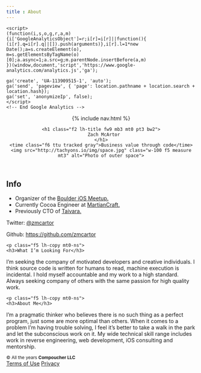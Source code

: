 ```yaml
---
title : About
---
```


<html lang="en">
<head>
<title>{{ page.title }}</title>
<meta name="description" content="Compoucher, Zach McArtor digital products">
  <meta charset="utf-8">
<meta http-equiv="X-UA-Compatible" content="IE=Edge">
<meta name="author" content="@zmcartor">
<meta name="viewport" content="width=device-width, initial-scale=1">
<link rel="stylesheet" href="https://unpkg.com/tachyons/css/tachyons.min.css">

<!-- Google Analytics -->
    <script>
    (function(i,s,o,g,r,a,m){i['GoogleAnalyticsObject']=r;i[r]=i[r]||function(){
    (i[r].q=i[r].q||[]).push(arguments)},i[r].l=1*new Date();a=s.createElement(o),
    m=s.getElementsByTagName(o)[0];a.async=1;a.src=g;m.parentNode.insertBefore(a,m)
    })(window,document,'script','https://www.google-analytics.com/analytics.js','ga');

    ga('create', 'UA-113909515-1', 'auto');
	ga('send', 'pageview', { 'page': location.pathname + location.search + location.hash});
	ga('set', 'anonymizeIp', false);
    </script>
    <!-- End Google Analytics -->
</head>

<body class="w-100 sans-serif bg-white">
  
  <header class="cf ph3 ph5-ns pv5 fn fl-ns w-50-ns pr4-ns">
 
{% include nav.html %}

    <h1 class="f2 lh-title fw9 mb3 mt0 pt3 bw2">
      Zach McArtor
    </h1>
    <time class="f6 ttu tracked gray">Business value through code</time>
    <img src="http://tachyons.io/img/space.jpg" class="w-100 f5 measure mt3" alt="Photo of outer space">
  </header>

  <article class="fn fl-ns w-50-ns cf ph3 ph4-ns pv5-ns pv3 measure">
  <h2 class="mt0"> Info </h2>
    <p class="f5 lh-copy mt0-ns">
<ul class = "list pl0">
  <li>Organizer of the <a class="f5 fw6 black link hover-red" href="http://www.meetup.com/Boulder-iOS/">Boulder iOS Meetup.</a></li>
  <li>Currently Cocoa Engineer at <a class="f5 fw6 black link hover-red" href="http://martiancraft.com">MartianCraft.</a></li>
  <li>Previously CTO of <a class="f5 fw6 black link hover-red" href="http://www.taivara.com" title="Taivara">Taivara.</a></li>
</ul>

<p>Twitter: <a class="fw6 black link hover-red" href="http://twitter.com/#!/zmcartor" title="Twitter">@zmcartor</a></p>

<p>Github: <a class="fw6 black link hover-red" href="https://github.com/zmcartor" title="GitHub">https://github.com/zmcartor</a></p>
    </p>

    <p class="f5 lh-copy mt0-ns">
    <h3>What I’m Looking For</h3>
I’m seeking the company of motivated developers and creative individuals. I
think source code is written for humans to read, machine execution is
incidental. I hold myself accountable and my work to a high standard. Always
seeking company of others with the same passion for high quality work.
    </p>

    <p class="f5 lh-copy mt0-ns">
    <h3>About Me</h3>
I’m a pragmatic thinker who believes there is no such thing as a perfect
program, just some are more optimal than others. When it comes to a problem I’m
having trouble solving, I feel it’s better to take a walk in the park and let
the subconscious work on it. My wide technical skill range includes work in
reverse engineering, web development, iOS consulting and mentorship.
</p>
  </article>

<footer class="pv4 ph3 ph5-m ph6-l mid-gray cb">
  <small class="f6 db tc">© All the years <b class="ttu">Compoucher LLC</b></small>
  <div class="tc mt3">
    <a href="/terms.html"    title="Terms" class="f6 dib ph2 link mid-gray dim">Terms of Use</a>
    <a href="/privacy.html"  title="Privacy" class="f6 dib ph2 link mid-gray dim">Privacy</a>
  </div>
</footer>
</body>
</html>

